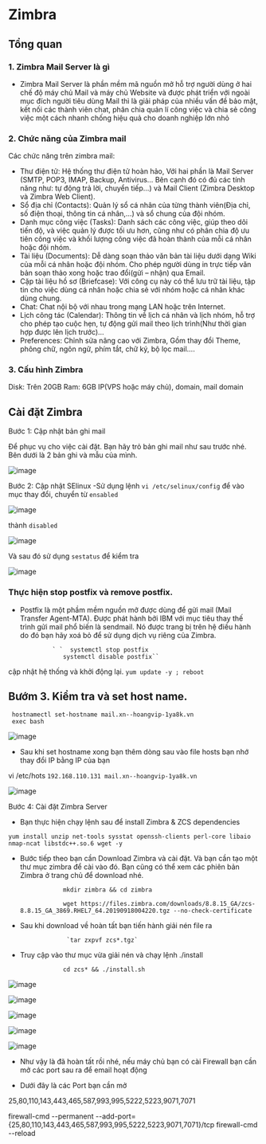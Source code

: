 # Zimbra 
## Tổng quan
### 1. Zimbra Mail Server là gì
- Zimbra Mail Server là phần mềm mã nguồn mở hỗ trợ người dùng ở hai chế độ máy chủ Mail và máy chủ Website và được phát triển với ngoài mục đích người tiêu dùng Mail thì là giải pháp của nhiều vấn đề bảo mật, kết nối các thành viên chat, phân chia quản lí công việc và chia sẻ công việc một cách nhanh chống hiệu quả cho doanh nghiệp lớn nhỏ
### 2. Chức năng của Zimbra mail
Các chức năng trên zimbra mail:

- Thư điện tử: Hệ thống thư điện tử hoàn hảo, Với hai phần là Mail Server (SMTP, POP3, IMAP, Backup, Antivirus… Bên cạnh đó có đủ các tính năng như: tự động trả lời, chuyển tiếp…) và Mail Client (Zimbra Desktop và Zimbra Web Client).
- Sổ địa chỉ (Contacts): Quản lý sổ cá nhân của từng thành viên(Địa chỉ, số điện thoại, thông tin cá nhân,…) và sổ chung của đội nhóm.
- Danh mục công việc (Tasks): Danh sách các công việc, giúp theo dõi tiến độ, và việc quản lý được tối ưu hơn, cũng như có phân chia độ ưu tiên công việc và khối lượng công việc đã hoàn thành của mỗi cá nhân hoặc đội nhóm.
- Tài liệu (Documents): Dễ dàng soạn thảo văn bản tài liệu dưới dạng Wiki của mỗi cá nhân hoặc đội nhóm. Cho phép người dùng in trực tiếp văn bản soạn thảo xong hoặc trao đổi(gửi – nhận) qua Email.
- Cặp tài liệu hồ sơ (Briefcase): Với công cụ này có thể lưu trữ tài liệu, tập tin cho việc dùng cá nhân hoặc chia sẻ với nhóm hoặc cá nhân khác dùng chung.
- Chat: Chat nội bộ với nhau trong mạng LAN hoặc trên Internet.
- Lịch công tác (Calendar): Thông tin về lịch cá nhân và lịch nhóm, hỗ trợ cho phép tạo cuộc hẹn, tự động gửi mail theo lịch trình(Như thời gian hợp được lên lịch trước)…
- Preferences: Chỉnh sửa nâng cao với Zimbra, Gồm thay đổi Theme, phông chữ, ngôn ngữ, phím tắt, chữ ký, bộ lọc mail….

### 3. Cấu hình Zimbra
Disk: Trên 20GB Ram: 6GB IP(VPS hoặc máy chủ), domain, mail domain

## Cài đặt Zimbra

Bước 1: Cập nhật bản ghi mail

Để phục vụ cho việc cài đặt. Bạn hãy trỏ bản ghi mail như sau trước nhé. Bên dưới là 2 bản ghi và mẫu của mình.

![image](https://user-images.githubusercontent.com/105496635/186051480-de77d99a-9a46-4ea1-8d89-587a31bb5250.png)

Bước 2: Cập nhật SElinux
-Sử dụng lệnh `vi /etc/selinux/config` để vào mục thay đổi, chuyển từ `ensabled`

![image](https://user-images.githubusercontent.com/105496635/186096391-73a63011-5e34-4471-9f68-bb4e1245f24b.png)

 thành `disabled`

![image](https://user-images.githubusercontent.com/105496635/186097046-7c29276f-b853-4cd4-af84-65fe3ddde998.png)

Và sau đó sử dụng `sestatus` để kiểm tra

![image](https://user-images.githubusercontent.com/105496635/186097409-6419b3fb-e332-41eb-983e-43e42071da9a.png)

### Thực hiện stop postfix và remove postfix.
- Postfix là một phầm mềm nguồn mở được dùng để gửi mail (Mail Transfer Agent-MTA). Được phát hành bởi IBM với mục tiêu thay thế trình gửi mail phổ biến là sendmail. Nó được trang bị trên hệ điều hành do đó bạn hãy xoá bỏ để sử dụng dịch vụ riêng của Zimbra.

               ` `  systemctl stop postfix
                  systemctl disable postfix``

cập nhật hệ thống và khởi động lại.
                `yum update -y ; reboot`
                
## Bướm 3. Kiểm tra và set host name.                
     hostnamectl set-hostname mail.xn--hoangvip-1ya8k.vn
     exec bash
![image](https://user-images.githubusercontent.com/105496635/186100082-9a2768ab-9b49-41c3-b97d-adce02b21c8a.png)

- Sau khi set hostname xong bạn thêm dòng sau vào file hosts bạn nhớ thay đổi IP bằng IP của bạn

vi /etc/hots
`192.168.110.131 mail.xn--hoangvip-1ya8k.vn`

![image](https://user-images.githubusercontent.com/105496635/186100551-4d1712a5-e766-49e0-92e9-882cc482d156.png)


Bước 4: Cài đặt Zimbra Server
- Bạn thực hiện chạy lệnh sau để install Zimbra & ZCS dependencies

`yum install unzip net-tools sysstat openssh-clients perl-core libaio nmap-ncat libstdc++.so.6 wget -y`

- Bước tiếp theo bạn cần Download Zimbra và cài đặt. Và bạn cần tạo một thư mục zimbra để cài vào đó. Bạn cũng có thể xem các phiên bản Zimbra ở trang chủ để download nhé.

                  mkdir zimbra && cd zimbra

                  wget https://files.zimbra.com/downloads/8.8.15_GA/zcs-8.8.15_GA_3869.RHEL7_64.20190918004220.tgz --no-check-certificate


- Sau khi download về hoàn tất bạn tiến hành giải nén file ra
                   
                   `tar zxpvf zcs*.tgz`


- Truy cập vào thư mục vừa giải nén và chạy lệnh ./install

                  cd zcs* && ./install.sh

![image](https://user-images.githubusercontent.com/105496635/186095631-e8df0aa8-dd45-401b-8d54-3dfbd512cbad.png)


![image](https://user-images.githubusercontent.com/105496635/186106969-9ba83c4b-d820-4ee6-b041-d45321faa01d.png)

![image](https://user-images.githubusercontent.com/105496635/186107422-412024c8-d55e-4762-9f9f-29874bf20954.png)

![image](https://user-images.githubusercontent.com/105496635/186108314-1f7a104a-33c5-44e4-a818-bcc1a05cfcf8.png)

![image](https://user-images.githubusercontent.com/105496635/186109085-0e3fd7a4-ca48-4d62-98db-85f0fdcc09c1.png)


- Như vậy là đã hoàn tất rồi nhé, nếu máy chủ bạn có cài Firewall bạn cần mở các port sau ra để email hoạt động

- Dưới đây là các Port bạn cần mở

25,80,110,143,443,465,587,993,995,5222,5223,9071,7071

  firewall-cmd --permanent --add-port={25,80,110,143,443,465,587,993,995,5222,5223,9071,7071}/tcp
                    firewall-cmd --reload
